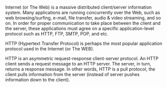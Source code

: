Internet (or The Web) is a massive distributed client/server information system.
Many applications are running concurrently over the Web, such as web browsing/surfing,
e-mail, file transfer, audio & video streaming, and so on.
In order for proper communication to take place between the client and the server,
these applications must agree on a specific application-level protocol such as HTTP, FTP, SMTP, POP, and etc.

HTTP (Hypertext Transfer Protocol) is perhaps the most popular application protocol used in the Internet (or The WEB).

HTTP is an asymmetric request-response client-server protocol.
An HTTP client sends a request message to an HTTP server.
The server, in turn, returns a response message.
In other words, HTTP is a pull protocol,
the client pulls information from the server (instead of server pushes information down to the client).
